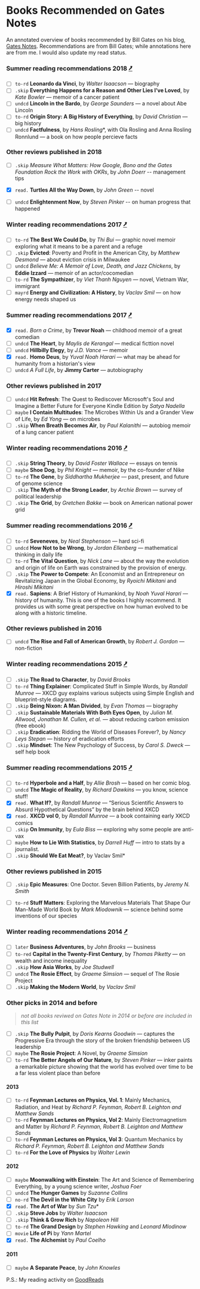 Books Recommended on Gates Notes 
================================

An annotated overview of books recommended by Bill Gates on his blog, [Gates Notes](https://www.gatesnotes.com/Books#All). 
Recommendations are from Bill Gates; while annotations here are from me. I would also update my read status. 


### Summer reading recommendations 2018 [⭷](https://www.gatesnotes.com/About-Bill-Gates/Summer-Books-2018)
- [ ]  `to-rd` **Leonardo da Vinci**, by *Walter Isaacson* — biography
- [ ]  `.skip` **Everything Happens for a Reason and Other Lies I’ve Loved**, by *Kate Bowler* — memoir of a cancer patient 
- [ ]  `undcd` **Lincoln in the Bardo**, by *George Saunders* — a novel about Abe Lincoln
- [ ]  `to-rd` **Origin Story: A Big History of Everything**, by *David Christian* — big history
- [ ]  `undcd` **Factfulness**, by *Hans Rosling**, with Ola Rosling and Anna Rosling Ronnlund — a book on how people percieve facts

### Other reviews published in 2018
- [ ]  `.skip` *Measure What Matters: How Google, Bono and the Gates Foundation Rock the Work with OKRs*, by *John Doerr* -- management tips
- [x]  `read.` **Turtles All the Way Down**, by *John Green* -- novel 
- [ ]  `undcd` **Enlightenment Now**, by *Steven Pinker* -- on human progress that happened


### Winter reading recommendations 2017 [⭷](https://www.gatesnotes.com/About-Bill-Gates/Best-Books-2017)
- [ ]  `to-rd` **The Best We Could Do**, by *Thi Bui* —  graphic novel memoir exploring what it means to be a parent and a refuge
- [ ]  `.skip` **Evicted**: Poverty and Profit in the American City, by *Matthew Desmond* — about eviction crisis in Milwaukee
- [ ]  `undcd` *Believe Me: A Memoir of Love, Death, and Jazz Chickens*, by **Eddie Izzard** — memoir of an actor/cocomedian
- [ ]  `to-rd` **The Sympathizer**, by *Viet Thanh Nguyen* — novel, Vietnam War, immigrant
- [ ]  `mayrd` **Energy and Civilization: A History**, by *Vaclav Smil* — on how energy needs shaped us

### Summer reading recommendations 2017 [⭷](https://www.gatesnotes.com/About-Bill-Gates/Summer-Books-2017)
- [x]  `read.` *Born a Crime*, by **Trevor Noah** — childhood memoir of a great comedian
- [ ]  `undcd` **The Heart**, by *Maylis de Kerangal* — medical ficttion novel 
- [ ]  `undcd` **Hillbilly Elegy**, by *J.D. Vance* — memoir
- [x]  `read.` **Homo Deus**, by *Yuval Noah Harari* — what may be ahead for humanity from a historian's view
- [ ]  `undcd` *A Full Life*, by **Jimmy Carter** — autobiography 

### Other reviews published in 2017
- [ ]  `undcd` **Hit Refresh**: The Quest to Rediscover Microsoft's Soul and Imagine a Better Future for Everyone Kindle Edition
by *Satya Nadella*
- [ ]  `maybe` **I Contain Multitudes**: The Microbes Within Us and a Grander View of Life, by *Ed Yong* — on microbes
- [ ]  `.skip` **When Breath Becomes Air**, by *Paul Kalanithi* — autobiog memoir of a lung cancer patient 

### Winter reading recommendations 2016 [⭷](https://www.gatesnotes.com/About-Bill-Gates/Best-Books-2016)
- [ ]  `.skip` **String Theory**, by *David Foster Wallace* — essays on tennis
- [ ]  `maybe` **Shoe Dog**, by *Phil Knight* — memoir, by the co-founder of Nike 
- [ ]  `to-rd` **The Gene**, by *Siddhartha Mukherjee* — past, present, and future of genome science
- [ ]  `.skip` **The Myth of the Strong Leader**, by *Archie Brown* — survey of political leadership
- [ ]  `.skip` **The Grid**, by *Gretchen Bakke* — book on American national power grid 

### Summer reading recommendations 2016 [⭷](https://www.gatesnotes.com/About-Bill-Gates/Summer-Books-2016)
- [ ]  `to-rd` **Seveneves**, by *Neal Stephenson* — hard sci-fi
- [ ]  `undcd` **How Not to be Wrong**, by *Jordan Ellenberg* — mathematical thinking in daily life
- [ ]  `to-rd` **The Vital Question**, by *Nick Lane* — about the way the evolution and origin of life on Earth was constrained by the provision of energy.
- [ ]  `.skip` **The Power to Compete**: An Economist and an Entrepreneur on Revitalizing Japan in the Global Economy, by *Ryoichi Mikitani* and *Hiroshi Mikitani*
- [x]  `read.` **Sapiens**: A Brief History of Humankind, by *Noah Yuval Harari* — history of humanity. This is one of the books I highly recommend. It provides us with some great perspective on how human evolved to be along with a historic timeline.  

### Other reviews published in 2016 
- [ ]  `undcd` **The Rise and Fall of American Growth**, by *Robert J. Gordon* — non-fiction

### Winter reading recommendations 2015 [⭷](https://www.gatesnotes.com/About-Bill-Gates/Best-Books-2015)
- [ ]  `.skip` **The Road to Character**, by *David Brooks*
- [ ]  `to-rd` **Thing Explainer**: Complicated Stuff in Simple Words, by *Randall Munroe* — XKCD guy explains various subjects using Simple English and blueprint-style diagrams.
- [ ]  `.skip` **Being Nixon: A Man Divided**, by *Evan Thomas* — biography
- [ ]  `.skip` **Sustainable Materials With Both Eyes Open**, by *Julian M. Allwood, Jonathan M. Cullen, et al.* — about reducing carbon emission (free ebook)
- [ ]  `.skip` **Eradication**: Ridding the World of Diseases Forever?, by *Nancy Leys Stepan* — history of eradication efforts
- [ ]  `.skip` **Mindset**: The New Psychology of Success, by *Carol S. Dweck* — self help book

### Summer reading recommendations 2015 [⭷](https://www.gatesnotes.com/About-Bill-Gates/Summer-Books-2015)
- [ ]  `to-rd` **Hyperbole and a Half**, by *Allie Brosh* — based on her comic blog.  
- [ ]  `undcd` **The Magic of Reality**, by *Richard Dawkins* —  you know, science stuff!
- [x]  `read.` **What If?**, by *Randall Munroe* —  “Serious Scientific Answers to Absurd Hypothetical Questions” by the brain behind XKCD
- [x]  `read.` **XKCD vol 0**, by *Randall Munroe* — a book containing early XKCD comics 
- [ ]  `.skip` **On Immunity**, by *Eula Biss* — exploring why some people are anti-vax 
- [ ]  `maybe` **How to Lie With Statistics**, by *Darrell Huff* — intro to stats by a journalist. 
- [ ]  `.skip` **Should We Eat Meat?**, by Vaclav Smil* 

### Other reviews published in 2015
- [ ]  `.skip` **Epic Measures**: One Doctor. Seven Billion Patients, by *Jeremy N. Smith*  
- [ ]  `to-rd` **Stuff Matters**: Exploring the Marvelous Materials That Shape Our Man-Made World
Book by *Mark Miodownik* — science behind some inventions of our species


### Winter reading recommendations 2014 [⭷](https://www.gatesnotes.com/About-Bill-Gates/Best-Books-2014)

- [ ]  `later` **Business Adventures**, by *John Brooks* — business
- [ ]  `to-red` **Capital in the Twenty-First Century**, by *Thomas Piketty* — on wealth and income inequality 
- [ ]  `.skip` **How Asia Works**, by *Joe Studwell*
- [ ]  `undcd` **The Rosie Effect**, by *Graeme Simsion* — sequel of The Rosie Project
- [ ]  `.skip` **Making the Modern World**, by *Vaclav Smil*

### Other picks in 2014 and before 
> *not all books reviwed on Gates Note in 2014 or before are included in this list*

- [ ]  `.skip` **The Bully Pulpit**, by *Doris Kearns Goodwin* —  captures the Progressive Era through the story of the broken friendship between US leadership
- [ ]  `maybe` **The Rosie Project**: A Novel, by *Graeme Simsion*
- [ ]  `to-rd` **The Better Angels of Our Nature**, by *Steven Pinker* — inker paints a remarkable picture showing that the world has evolved over time to be a far less violent place than before
#### 2013
- [ ]  `to-rd` **Feynman Lectures on Physics, Vol. 1**: Mainly Mechanics, Radiation, and Heat by *Richard P. Feynman, Robert B. Leighton and Matthew Sands*
- [ ]  `to-rd` **Feynman Lectures on Physics, Vol 2**: Mainly Electromagnetism and Matter by *Richard P. Feynman, Robert B. Leighton and Matthew Sands*
- [ ]  `to-rd` **Feynman Lectures on Physics, Vol 3**: Quantum Mechanics by *Richard P. Feynman, Robert B. Leighton and Matthew Sands*
- [ ]  `to-rd` **For the Love of Physics** by *Walter Lewin* 
#### 2012
- [ ]  `maybe` **Moonwalking with Einstein**: The Art and Science of Remembering Everything, by a young science writer, *Joshua Foer* 
- [ ]  `undcd` **The Hunger Games** by *Suzanne Collins*
- [ ]  `no-rd` **The Devil in the White City** by *Erik Larson*
- [x]  `read.` **The Art of War** by *Sun Tzu**
- [ ]  `.skip` **Steve Jobs** by *Walter Isaacson*
- [ ]  `.skip` **Think & Grow Rich** by *Napoleon Hill*
- [ ]  `to-rd` **The Grand Design** by *Stephen Hawking* and *Leonard Mlodinow*
- [ ]  `movie` **Life of Pi** by *Yann Martel*
- [x]  `read.` **The Alchemist** by *Paul Coelho*
#### 2011
- [ ]  `maybe` **A Separate Peace**, by *John Knowles* 

P.S.: My reading activity on [GoodReads](http://goodreads.com/nafsadh)
